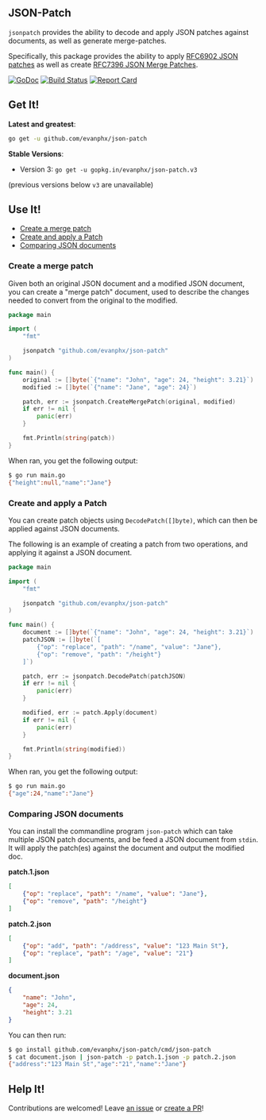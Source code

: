 ## JSON-Patch
`jsonpatch` provides the ability to decode and apply JSON patches against
documents, as well as generate merge-patches.

Specifically, this package provides the ability to apply [RFC6902 JSON patches](http://tools.ietf.org/html/rfc6902) 
as well as create [RFC7396 JSON Merge Patches](https://tools.ietf.org/html/rfc7396).

[![GoDoc](https://godoc.org/github.com/evanphx/json-patch?status.svg)](http://godoc.org/github.com/evanphx/json-patch)
[![Build Status](https://travis-ci.org/evanphx/json-patch.svg?branch=master)](https://travis-ci.org/evanphx/json-patch)
[![Report Card](https://goreportcard.com/badge/github.com/evanphx/json-patch)](https://goreportcard.com/report/github.com/evanphx/json-patch)

## Get It!

**Latest and greatest**: 
```bash
go get -u github.com/evanphx/json-patch
```

**Stable Versions**:
* Version 3: `go get -u gopkg.in/evanphx/json-patch.v3`

(previous versions below `v3` are unavailable)

## Use It!
* [Create a merge patch](#create-a-merge-patch)
* [Create and apply a Patch](#create-and-apply-a-patch)
* [Comparing JSON documents](#comparing-json-documents)

### Create a merge patch
Given both an original JSON document and a modified JSON document, you can create
a "merge patch" document, used to describe the changes needed to convert from the
original to the modified.

```go
package main

import (
	"fmt"

	jsonpatch "github.com/evanphx/json-patch"
)

func main() {
	original := []byte(`{"name": "John", "age": 24, "height": 3.21}`)
	modified := []byte(`{"name": "Jane", "age": 24}`)

	patch, err := jsonpatch.CreateMergePatch(original, modified)
	if err != nil {
		panic(err)
	}

	fmt.Println(string(patch))
}
```

When ran, you get the following output:

```bash
$ go run main.go
{"height":null,"name":"Jane"}
```

### Create and apply a Patch
You can create patch objects using `DecodePatch([]byte)`, which can then 
be applied against JSON documents.

The following is an example of creating a patch from two operations, and
applying it against a JSON document.

```go
package main

import (
	"fmt"

	jsonpatch "github.com/evanphx/json-patch"
)

func main() {
	document := []byte(`{"name": "John", "age": 24, "height": 3.21}`)
	patchJSON := []byte(`[
		{"op": "replace", "path": "/name", "value": "Jane"},
		{"op": "remove", "path": "/height"}
	]`)

	patch, err := jsonpatch.DecodePatch(patchJSON)
	if err != nil {
		panic(err)
	}

	modified, err := patch.Apply(document)
	if err != nil {
		panic(err)
	}

	fmt.Println(string(modified))
}
```

When ran, you get the following output:

```bash
$ go run main.go
{"age":24,"name":"Jane"}
```

### Comparing JSON documents
You can install the commandline program `json-patch` which can take multiple 
JSON patch documents, and be feed a JSON document from `stdin`. It will 
apply the patch(es) against the document and output the modified doc.

**patch.1.json**
```json
[
    {"op": "replace", "path": "/name", "value": "Jane"},
    {"op": "remove", "path": "/height"}
]
```

**patch.2.json**
```json
[
    {"op": "add", "path": "/address", "value": "123 Main St"},
    {"op": "replace", "path": "/age", "value": "21"}
]
```

**document.json**
```json
{
    "name": "John",
    "age": 24,
    "height": 3.21
}
```

You can then run:

```bash
$ go install github.com/evanphx/json-patch/cmd/json-patch
$ cat document.json | json-patch -p patch.1.json -p patch.2.json
{"address":"123 Main St","age":"21","name":"Jane"}
```

## Help It!
Contributions are welcomed! Leave [an issue](https://github.com/evanphx/json-patch/issues)
or [create a PR](https://github.com/evanphx/json-patch/compare)!
